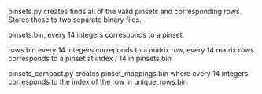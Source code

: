 pinsets.py creates finds all of the valid pinsets and corresponding rows. Stores these to two separate binary files.

pinsets.bin, every 14 integers corresponds to a pinset.

rows.bin every 14 integers correponds to a matrix row, every 14 matrix rows corresponds to a pinset at index / 14 in pinsets.bin


pinsets_compact.py creates pinset_mappings.bin where every 14 integers corresponds to the index of the row in unique_rows.bin